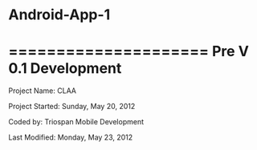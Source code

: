 Android-App-1
=============


=====================
Pre V 0.1 Development
=====================

Project Name:     CLAA

Project Started:  Sunday, May 20, 2012

Coded by:         Triospan Mobile Development

Last Modified:    Monday, May 23, 2012
